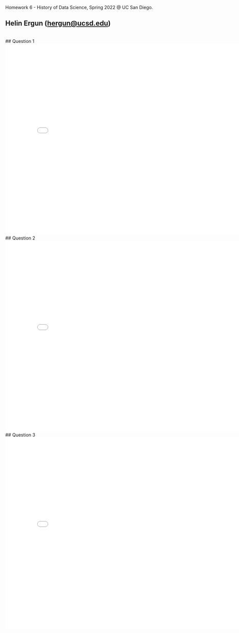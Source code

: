 Homework 6 - History of Data Science, Spring 2022 @ UC San Diego.
<br>
## Helin Ergun (hergun@ucsd.edu)
<br>
## Question 1
<br>
<iframe src='ergunh/dsc90-sp22-hw06/snow-map.html' width=800 height=600 frameBorder=0></iframe>
<br>
## Question 2
<iframe src='ergunh/dsc90-sp22-hw06/plotly-fig.html' width=800 height=600 frameBorder=0></iframe>
<br>
## Question 3
<iframe src='ergunh/dsc90-sp22-hw06/plotly-france-fig.html' width=800 height=600 frameBorder=0></iframe>
<br>
